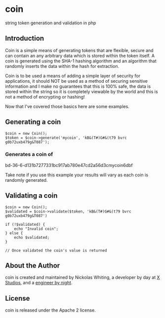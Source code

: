 # coin

string token generation and validation in php

## Introduction

Coin is a simple means of generating tokens that are flexible, secure and
can contain an any arbitrary data which is stored within the token
itself. A coin is generated using the SHA-1 hashing algorithm and an algorithm
that randomly inserts the data within the hash for extraction.

Coin is to be used a means of adding a simple layer of security for applications,
it should NOT be used as a method of securing sensitive information and I make no guarantees that
this is 100% safe, the data is stored within the string so it is completely viewable by the world
and this is not a method of encrypting or hashing!

Now that I've covered those basics here are some examples.

## Generating a coin

    $coin = new Coin();
    $token = $coin->generate('mycoin', 'kB&(T#)G#&(t79 bvrc g0b72uxb479g&T087');

### Generates a coin of

bd-36-6-d131b7277331bc917ab780e47cd2a56d3cmycoin6dbf

Take note if you use this example your results will vary as each coin is randomly generated.

## Validating a coin

    $coin = new Coin();
    $validated = $coin->validate($token, 'kB&(T#)G#&(t79 bvrc g0b72uxb479g&T087')

    if (!$validated) {
        echo "Invalid coin";
    } else {
        echo $validated;
    }

    // Once validated the coin's value is returned

## About the Author

coin is created and maintained by Nickolas Whiting, a developer by day at [X Studios](http://www.xstudiosinc.com), and a [engineer by night](http://github.com/nwhitingx).

## License

coin is released under the Apache 2 license.
